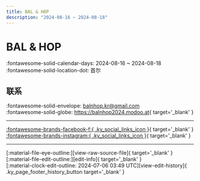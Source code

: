 ```yaml
---
title: BAL & HOP
description: "2024-08-16 ~ 2024-08-18"
---
```


# BAL & HOP 

:fontawesome-solid-calendar-days: 2024-08-16 ~ 2024-08-18  
:fontawesome-solid-location-dot: 首尔  

## 联系

:fontawesome-solid-envelope: <balnhop.kr@gmail.com>  
:fontawesome-solid-globe: <https://balnhop2024.modoo.at>{ target='_blank' }  

---

 [:fontawesome-brands-facebook-f:{ .ky_social_links_icon }](https://www.facebook.com/balnhop.kr){ target='_blank' } [:fontawesome-brands-instagram:{ .ky_social_links_icon }](https://instagram.com/balnhop.kr){ target='_blank' }

---

<div class="ky_page_footer" markdown>
<div class="ky_page_footer_trailing" markdown="span">
[:material-file-eye-outline:][view-raw-source-file]{ target='_blank' }
[:material-file-edit-outline:][edit-info]{ target='_blank' }
</div>
<div class="ky_page_footer_leading" markdown="span">
[:material-clock-edit-outline: 2024-07-06 03:49 UTC][view-edit-history]{ .ky_page_footer_history_button target='_blank' }
</div>
</div>

[view-raw-source-file]: https://github.com/swingdance/events/blob/main/2024/ko_KR/bal-hop-2024.json "查看原始源文件"
[edit-info]: https://github.com/swingdance/events/issues/new?assignees=&labels=update+event&projects=&template=03-update_entity.yml&title=%5B2024%2Fko_KR%5D%20Update%20Event%3A%20BAL%20%26%20HOP&region=ko_KR&year=2024&id=bal-hop-2024&name=BAL%20%26%20HOP&org_id= "编辑信息"

[view-edit-history]: https://github.com/swingdance/events/commits/main/2024/ko_KR/bal-hop-2024.json "查看编辑历史"
